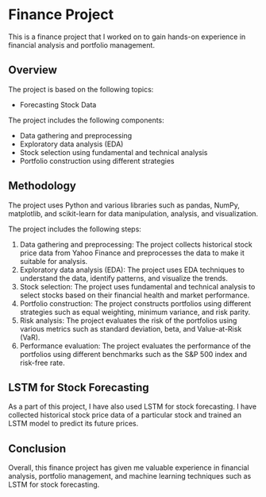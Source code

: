 

# Finance Project

This is a finance project that I worked on to gain hands-on experience in financial analysis and portfolio management.

## Overview

The project is based on the following topics:

- Forecasting Stock Data


The project includes the following components:

- Data gathering and preprocessing
- Exploratory data analysis (EDA)
- Stock selection using fundamental and technical analysis
- Portfolio construction using different strategies


## Methodology

The project uses Python and various libraries such as pandas, NumPy, matplotlib, and scikit-learn for data manipulation, analysis, and visualization.

The project includes the following steps:

1. Data gathering and preprocessing: The project collects historical stock price data from Yahoo Finance and preprocesses the data to make it suitable for analysis.
2. Exploratory data analysis (EDA): The project uses EDA techniques to understand the data, identify patterns, and visualize the trends.
3. Stock selection: The project uses fundamental and technical analysis to select stocks based on their financial health and market performance.
4. Portfolio construction: The project constructs portfolios using different strategies such as equal weighting, minimum variance, and risk parity.
5. Risk analysis: The project evaluates the risk of the portfolios using various metrics such as standard deviation, beta, and Value-at-Risk (VaR).
6. Performance evaluation: The project evaluates the performance of the portfolios using different benchmarks such as the S&P 500 index and risk-free rate.

## LSTM for Stock Forecasting

As a part of this project, I have also used LSTM for stock forecasting. I have collected historical stock price data of a particular stock and trained an LSTM model to predict its future prices.

## Conclusion

Overall, this finance project has given me valuable experience in financial analysis, portfolio management, and machine learning techniques such as LSTM for stock forecasting.
